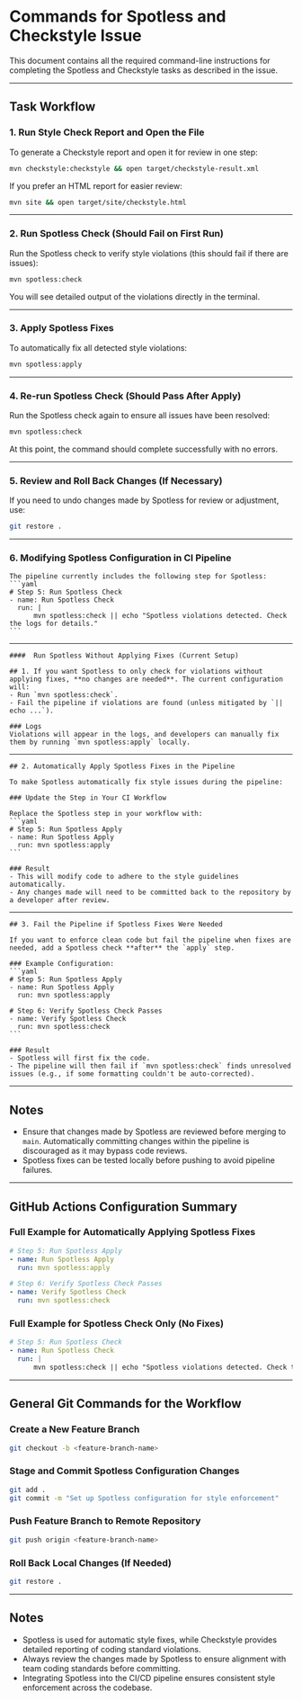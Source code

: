 
# Commands for Spotless and Checkstyle Issue

This document contains all the required command-line instructions for completing the Spotless and Checkstyle tasks as described in the issue.

---

## Task Workflow

### 1. Run Style Check Report and Open the File
To generate a Checkstyle report and open it for review in one step:
```bash
mvn checkstyle:checkstyle && open target/checkstyle-result.xml
```

If you prefer an HTML report for easier review:
```bash
mvn site && open target/site/checkstyle.html
```

---

### 2. Run Spotless Check (Should Fail on First Run)
Run the Spotless check to verify style violations (this should fail if there are issues):
```bash
mvn spotless:check
```

You will see detailed output of the violations directly in the terminal.

---

### 3. Apply Spotless Fixes
To automatically fix all detected style violations:
```bash
mvn spotless:apply
```

---

### 4. Re-run Spotless Check (Should Pass After Apply)
Run the Spotless check again to ensure all issues have been resolved:
```bash
mvn spotless:check
```

At this point, the command should complete successfully with no errors.

---

### 5. Review and Roll Back Changes (If Necessary)
If you need to undo changes made by Spotless for review or adjustment, use:
```bash
git restore .
```

---

### 6. Modifying Spotless Configuration in CI Pipeline
    The pipeline currently includes the following step for Spotless:
    ```yaml
    # Step 5: Run Spotless Check
    - name: Run Spotless Check
      run: |
          mvn spotless:check || echo "Spotless violations detected. Check the logs for details."
    ```

---

    ####  Run Spotless Without Applying Fixes (Current Setup)

    ## 1. If you want Spotless to only check for violations without applying fixes, **no changes are needed**. The current configuration will:
    - Run `mvn spotless:check`.
    - Fail the pipeline if violations are found (unless mitigated by `|| echo ...`).

    ### Logs
    Violations will appear in the logs, and developers can manually fix them by running `mvn spotless:apply` locally.

---

    ## 2. Automatically Apply Spotless Fixes in the Pipeline

    To make Spotless automatically fix style issues during the pipeline:

    ### Update the Step in Your CI Workflow

    Replace the Spotless step in your workflow with:
    ```yaml
    # Step 5: Run Spotless Apply
    - name: Run Spotless Apply
      run: mvn spotless:apply
    ```

    ### Result
    - This will modify code to adhere to the style guidelines automatically.
    - Any changes made will need to be committed back to the repository by a developer after review.

---

    ## 3. Fail the Pipeline if Spotless Fixes Were Needed

    If you want to enforce clean code but fail the pipeline when fixes are needed, add a Spotless check **after** the `apply` step.

    ### Example Configuration:
    ```yaml
    # Step 5: Run Spotless Apply
    - name: Run Spotless Apply
      run: mvn spotless:apply

    # Step 6: Verify Spotless Check Passes
    - name: Verify Spotless Check
      run: mvn spotless:check
    ```

    ### Result
    - Spotless will first fix the code.
    - The pipeline will then fail if `mvn spotless:check` finds unresolved issues (e.g., if some formatting couldn't be auto-corrected).

---

## Notes

- Ensure that changes made by Spotless are reviewed before merging to `main`. Automatically committing changes within the pipeline is discouraged as it may bypass code reviews.
- Spotless fixes can be tested locally before pushing to avoid pipeline failures.

---

## GitHub Actions Configuration Summary

### Full Example for Automatically Applying Spotless Fixes
```yaml
# Step 5: Run Spotless Apply
- name: Run Spotless Apply
  run: mvn spotless:apply

# Step 6: Verify Spotless Check Passes
- name: Verify Spotless Check
  run: mvn spotless:check
```

### Full Example for Spotless Check Only (No Fixes)
```yaml
# Step 5: Run Spotless Check
- name: Run Spotless Check
  run: |
      mvn spotless:check || echo "Spotless violations detected. Check the logs for details."
```
---

## General Git Commands for the Workflow

### Create a New Feature Branch
```bash
git checkout -b <feature-branch-name>
```

### Stage and Commit Spotless Configuration Changes
```bash
git add .
git commit -m "Set up Spotless configuration for style enforcement"
```

### Push Feature Branch to Remote Repository
```bash
git push origin <feature-branch-name>
```

### Roll Back Local Changes (If Needed)
```bash
git restore .
```

---

## Notes

- Spotless is used for automatic style fixes, while Checkstyle provides detailed reporting of coding standard violations.
- Always review the changes made by Spotless to ensure alignment with team coding standards before committing.
- Integrating Spotless into the CI/CD pipeline ensures consistent style enforcement across the codebase.
